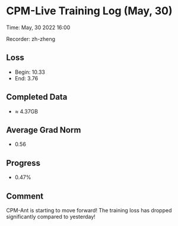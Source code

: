 
# CPM-Live Training Log (May, 30)

Time: May, 30 2022 16:00

Recorder: zh-zheng

## Loss
- Begin: 10.33
- End: 3.76
	
## Completed Data
- $\approx$ 4.37GB

## Average Grad Norm
- 0.56

## Progress
- 0.47%

## Comment

CPM-Ant is starting to move forward! The training loss has dropped significantly compared to yesterday!

